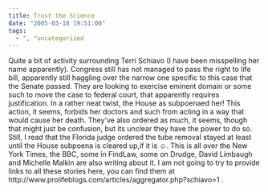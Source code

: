 ```yaml
---
title: Trust the Science
date: "2005-03-18 19:51:00"
tags:
  - ", "uncategorized
---
```

<p> Quite a bit of activity surrounding Terri Schiavo (I have
been misspelling her name apparently).  Congress still has not
managed to pass the right to life bill, apparently still haggling
over the narrow one specific to this case that the Senate passed.
They are looking to exercise eminent domain or some such to move
the case to federal court, that apparently requires justification.
In a rather neat twist, the House as subpoenaed her!  This action,
it seems, forbids her doctors and such from acting in a way that
would cause her death.  They've also ordered as much, it seems,
though that might just be confusion, but its unclear they have the
power to do so.  Still, I read that the Florida judge ordered the
tube removal stayed at least until the House subpoena is cleared
up,if it is &#x263a;.  This is all over the New York Times,
the BBC, some in FindLaw, some on Drudge, David Limbaugh and
Michelle Malkin are also writing about it.  I am not going to try
to provide links to all these stories here, you can find them at
http://www.prolifeblogs.com/articles/aggregator.php?schiavo=1 .</p>

